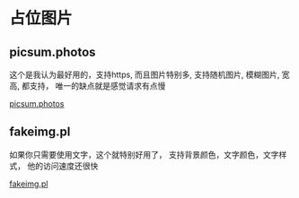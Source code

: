 # 占位图片

## picsum.photos
这个是我认为最好用的，支持https, 而且图片特别多, 支持随机图片, 模糊图片, 宽高, 都支持， 唯一的缺点就是感觉请求有点慢

[picsum.photos](Untitled%207b917958e79341a0b33f42a0510e2f23/picsum%20photos%20e7675e9c2a7345838f97df16d9e23a47.csv)

## fakeimg.pl

如果你只需要使用文字，这个就特别好用了， 支持背景颜色，文字颜色，文字样式， 他的访问速度还很快

[fakeimg.pl](https://fakeimg.pl/)